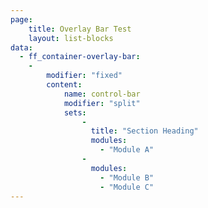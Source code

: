 ```yaml
---
page:
    title: Overlay Bar Test
    layout: list-blocks
data:
  - ff_container-overlay-bar:
    -
        modifier: "fixed"
        content: 
            name: control-bar
            modifier: "split"
            sets:
                -
                  title: "Section Heading"
                  modules:
                    - "Module A"
                -
                  modules:
                    - "Module B"
                    - "Module C"
---
```

